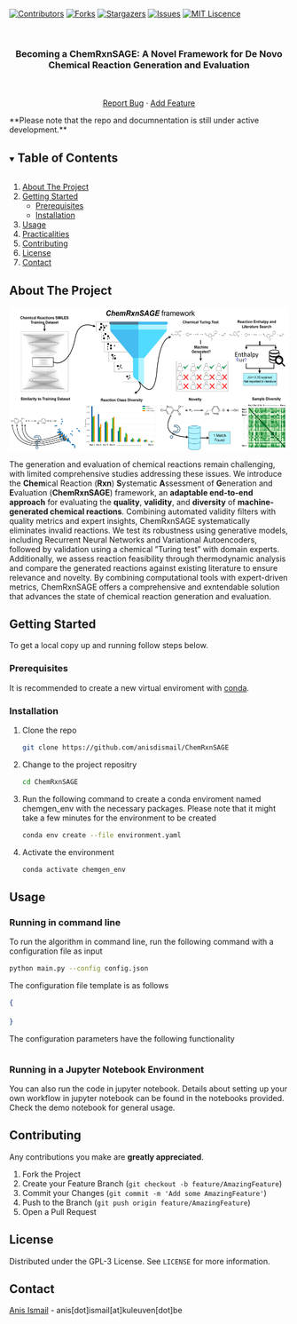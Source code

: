 
<!-- PROJECT SHIELDS -->
[![Contributors][contributors-shield]][contributors-url]
[![Forks][forks-shield]][forks-url]
[![Stargazers][stars-shield]][stars-url]
[![Issues][issues-shield]][issues-url]
[![MIT Liscence][license-shield]][license-url]

<!-- PROJECT LOGO -->
<br />
<p align="center">
 <!-- <img src="" alt="logo" align="center"> -->
  <h3 align="center">Becoming a ChemRxnSAGE: A Novel Framework for De Novo Chemical Reaction Generation and Evaluation</h3>

  <p align="center">
    <br />
    <br />
    <a href="https://github.com/anisdismail/ChemRxnSAGE/issues">Report Bug</a>
    ·
    <a href="https://github.com/anisdismail/ChemRxnSAGE/pulls">Add Feature</a>
  </p>
</p>
**Please note that the repo and documnentation is still under active development.**

<!-- TABLE OF CONTENTS -->
<details open="open">
  <summary><h2 style="display: inline-block">Table of Contents</h2></summary>
  <ol>
    <li>
      <a href="#about-the-project">About The Project</a>
    </li>
    <li>
      <a href="#getting-started">Getting Started</a>
      <ul>
        <li><a href="#prerequisites">Prerequisites</a></li>
        <li><a href="#installation">Installation</a></li>
      </ul>
    </li>
    <li><a href="#usage">Usage</a></li>
      <li><a href="#practicalities">Practicalities</a></li>
    <li><a href="#contributing">Contributing</a></li>
   <li><a href="#license">License</a></li>
    <li><a href="#contact">Contact</a></li>
  </ol>
</details>



<!-- ABOUT THE PROJECT -->
## About The Project

![alt text](https://github.com/anisdismail/ChemRxnSAGE/blob/main/ChemRxnSAGE.png)

The generation and evaluation of chemical reactions remain challenging, with limited comprehensive studies addressing these issues. We introduce the **Chem**ical Reaction (**Rxn**)
**S**ystematic **A**ssessment of **G**eneration and **E**valuation (**ChemRxnSAGE**) framework, an **adaptable end-to-end approach** for evaluating the **quality**, **validity**, and **diversity** of **machine-generated
chemical reactions**. Combining automated validity filters with quality metrics and expert insights, ChemRxnSAGE systematically eliminates invalid reactions. We test its robustness
using generative models, including Recurrent Neural Networks and Variational Autoencoders, followed by validation using a chemical ”Turing test” with domain experts. Additionally,
we assess reaction feasibility through thermodynamic analysis and compare the generated reactions against existing literature to ensure relevance and novelty. By combining
computational tools with expert-driven metrics, ChemRxnSAGE offers a comprehensive and exntendable solution that advances the state of chemical reaction generation and evaluation.

<!-- GETTING STARTED -->
## Getting Started

To get a local copy up and running follow steps below.

### Prerequisites

It is recommended to create a new virtual enviroment with [conda](https://www.anaconda.com/).

### Installation

1. Clone the repo
   ```sh
   git clone https://github.com/anisdismail/ChemRxnSAGE
   ```
2. Change to the project repositry
   ```sh
   cd ChemRxnSAGE
   ```
3. Run the following command to create a conda enviroment named chemgen_env with the necessary packages. Please note that it might take a few minutes for the environment to be created
   ```sh
   conda env create --file environment.yaml
   ```
4. Activate the environment
   ```sh
   conda activate chemgen_env
   ```

<!-- USAGE EXAMPLES -->
## Usage

### Running in command line
To run the algorithm in command line, run the following command with a configuration file as input
   ```sh
   python main.py --config config.json
   ```
The configuration file template is as follows
   ```json
{
    
}
   ```
The configuration parameters have the following functionality
```sh

```
### Running in a Jupyter Notebook Environment
You can also run the code in jupyter notebook. Details about setting up your own workflow in jupyter notebook can be found in the notebooks provided. Check the demo notebook for general usage.  

<!-- CONTRIBUTING -->
## Contributing

Any contributions you make are **greatly appreciated**.

1. Fork the Project
2. Create your Feature Branch (`git checkout -b feature/AmazingFeature`)
3. Commit your Changes (`git commit -m 'Add some AmazingFeature'`)
4. Push to the Branch (`git push origin feature/AmazingFeature`)
5. Open a Pull Request



<!--LICENSE -->
## License

Distributed under the GPL-3 License. See `LICENSE` for more information.


<!-- CONTACT -->
## Contact

[Anis Ismail](https://linkedin.com/in/anisdimail) - anis[dot]ismail[at]kuleuven[dot]be







<!-- MARKDOWN LINKS & IMAGES -->
[contributors-shield]: https://img.shields.io/github/contributors/anisdismail/ChemRxnSAGE.svg?style=for-the-badge
[contributors-url]: https://github.com/anisdismail/ChemRxnSAGE/graphs/contributors
[forks-shield]: https://img.shields.io/github/forks/anisdismail/ChemRxnSAGE.svg?style=for-the-badge
[forks-url]: https://github.com/anisdismail/ChemRxnSAGE/network/members
[stars-shield]: https://img.shields.io/github/stars/anisdismail/ChemRxnSAGE.svg?style=for-the-badge
[stars-url]: https://github.com/anisdismail/ChemRxnSAGE/stargazers
[issues-shield]: https://img.shields.io/github/issues/anisdismail/ChemRxnSAGE.svg?style=for-the-badge
[issues-url]: https://github.com/anisdismail/ChemRxnSAGE/issues
[license-shield]: https://img.shields.io/badge/license-GPL--3.0--only-green?style=for-the-badge
[license-url]: https://github.com/anisdismail/ChemRxnSAGE/LICENSE
